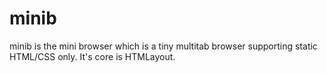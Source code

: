 # minib
minib is the mini browser which is a tiny multitab browser supporting static HTML/CSS only. It's core is HTMLayout. 
